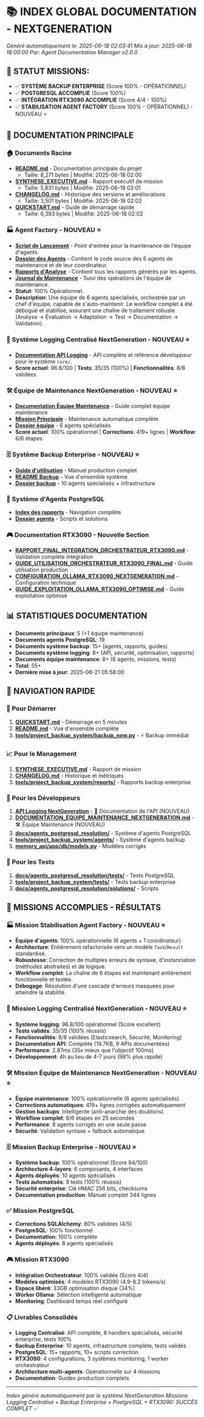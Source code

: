 # 📚 INDEX GLOBAL DOCUMENTATION - NEXTGENERATION

*Généré automatiquement le: 2025-06-18 02:03:41*
*Mis à jour: 2025-06-18 18:00:00*
*Par: Agent Documentation Manager v2.0.0*

## 🎯 STATUT MISSIONS: 
- ✅ **SYSTÈME BACKUP ENTERPRISE** (Score 100% - OPÉRATIONNEL)
- ✅ **POSTGRESQL ACCOMPLIE** (Score 100%)
- ✅ **INTÉGRATION RTX3090 ACCOMPLIE** (Score 4/4 - 100%)
- ✅ **STABILISATION AGENT FACTORY** (Score 100% - OPÉRATIONNEL) - NOUVEAU ⭐

## 📖 DOCUMENTATION PRINCIPALE

### 🏠 Documents Racine
- **[README.md](./README.md)** - Documentation principale du projet
  - Taille: 8,271 bytes | Modifié: 2025-06-18 02:00
- **[SYNTHESE_EXECUTIVE.md](./SYNTHESE_EXECUTIVE.md)** - Rapport exécutif de mission
  - Taille: 5,831 bytes | Modifié: 2025-06-18 02:01
- **[CHANGELOG.md](./CHANGELOG.md)** - Historique des versions et améliorations
  - Taille: 3,501 bytes | Modifié: 2025-06-18 02:02
- **[QUICKSTART.md](./QUICKSTART.md)** - Guide de démarrage rapide
  - Taille: 6,393 bytes | Modifié: 2025-06-18 02:02

### 🏭 Agent Factory - NOUVEAU ⭐
- **[Script de Lancement](./lancer_mission_maintenance_agents_factory.py)** - Point d'entrée pour la maintenance de l'équipe d'agents.
- **[Dossier des Agents](./agents/)** - Contient le code source des 6 agents de maintenance et de leur coordinateur.
- **[Rapports d'Analyse](./20250620_transformation_equipe_maintenance/reports/)** - Contient tous les rapports générés par les agents.
- **[Journal de Maintenance](./20250620_transformation_equipe_maintenance/docs/JOURNAL_MAINTENANCE.md)** - Suivi des opérations de l'équipe de maintenance.
- **Statut**: 100% Opérationnel.
- **Description**: Une équipe de 6 agents spécialisés, orchestrée par un chef d'équipe, capable de s'auto-maintenir. Le workflow complet a été débogué et stabilisé, assurant une chaîne de traitement robuste (Analyse -> Évaluation -> Adaptation -> Test -> Documentation -> Validation).

### 📝 Système Logging Centralisé NextGeneration - NOUVEAU ⭐
- **[Documentation API Logging](docs/logging/DOCUMENTATION_API_LOGGING_UNIFORMISE_COMPLETE.md)** - API complète et référence développeur pour le système `core/`.
- **Score actuel**: 96.8/100 | **Tests**: 35/35 (100%) | **Fonctionnalités**: 8/8 validées

### 🛠️ Équipe de Maintenance NextGeneration - NOUVEAU ⭐
- **[Documentation Équipe Maintenance](./DOCUMENTATION_EQUIPE_MAINTENANCE_NEXTGENERATION.md)** - Guide complet équipe maintenance
- **[Mission Principale](./mission_maintenance_complete_repertoire.py)** - Maintenance automatique complète
- **[Dossier équipe](./20250620_transformation_equipe_maintenance/)** - 6 agents spécialisés
- **Score actuel**: 100% opérationnel | **Corrections**: 419+ lignes | **Workflow**: 6/6 étapes

### 🗄️ Système Backup Enterprise - NOUVEAU ⭐
- **[Guide d'utilisation](tools/project_backup_system/GUIDE_UTILISATION_BACKUP_NEXTGENERATION.md)** - Manuel production complet
- **[README Backup](tools/project_backup_system/README.md)** - Vue d'ensemble système
- **[Dossier backup](tools/project_backup_system/)** - 10 agents spécialisés + infrastructure

### 🤖 Système d'Agents PostgreSQL
- **[Index des rapports](docs/agents_postgresql_resolution/rapports/index.md)** - Navigation complète
- **[Dossier agents](docs/agents_postgresql_resolution/)** - Scripts et solutions

### 🎮 Documentation RTX3090 - Nouvelle Section
- **[RAPPORT_FINAL_INTEGRATION_ORCHESTRATEUR_RTX3090.md](./RAPPORT_FINAL_INTEGRATION_ORCHESTRATEUR_RTX3090.md)** - Validation complète intégration
- **[GUIDE_UTILISATION_ORCHESTRATEUR_RTX3090_FINAL.md](./GUIDE_UTILISATION_ORCHESTRATEUR_RTX3090_FINAL.md)** - Guide utilisation production
- **[CONFIGURATION_OLLAMA_RTX3090_NEXTGENERATION.md](./CONFIGURATION_OLLAMA_RTX3090_NEXTGENERATION.md)** - Configuration technique
- **[GUIDE_EXPLOITATION_OLLAMA_RTX3090_OPTIMISE.md](./GUIDE_EXPLOITATION_OLLAMA_RTX3090_OPTIMISE.md)** - Guide exploitation optimisé


## 📊 STATISTIQUES DOCUMENTATION

- **Documents principaux**: 5 (+1 équipe maintenance)
- **Documents agents PostgreSQL**: 19
- **Documents système backup**: 15+ (agents, rapports, guides)
- **Documents système logging**: 8+ (API, sécurité, optimisation, rapports)
- **Documents équipe maintenance**: 8+ (6 agents, missions, tests)
- **Total**: 55+
- **Dernière mise à jour**: 2025-06-21 05:58:00

## 🎯 NAVIGATION RAPIDE

### 🚀 Pour Démarrer
1. **[QUICKSTART.md](QUICKSTART.md)** - Démarrage en 5 minutes
2. **[README.md](README.md)** - Vue d'ensemble complète
3. **[tools/project_backup_system/backup_now.py](tools/project_backup_system/backup_now.py)** - ⚡ Backup immédiat

### 📈 Pour le Management  
1. **[SYNTHESE_EXECUTIVE.md](SYNTHESE_EXECUTIVE.md)** - Rapport de mission
2. **[CHANGELOG.md](CHANGELOG.md)** - Historique et métriques
3. **[tools/project_backup_system/reports/](tools/project_backup_system/reports/)** - Rapports backup enterprise

### 🔧 Pour les Développeurs
1. **[API Logging NextGeneration](docs/logging/DOCUMENTATION_API_LOGGING_UNIFORMISE_COMPLETE.md)** - 📝 Documentation de l'API (NOUVEAU)
2. **[DOCUMENTATION_EQUIPE_MAINTENANCE_NEXTGENERATION.md](./DOCUMENTATION_EQUIPE_MAINTENANCE_NEXTGENERATION.md)** - 🛠️ Équipe Maintenance (NOUVEAU)
3. **[docs/agents_postgresql_resolution/](docs/agents_postgresql_resolution/)** - Système d'agents PostgreSQL
4. **[tools/project_backup_system/agents/](tools/project_backup_system/agents/)** - Système d'agents backup
5. **[memory_api/app/db/models.py](memory_api/app/db/models.py)** - Modèles corrigés

### 🧪 Pour les Tests
1. **[docs/agents_postgresql_resolution/tests/](docs/agents_postgresql_resolution/tests/)** - Tests PostgreSQL
2. **[tools/project_backup_system/tests/](tools/project_backup_system/tests/)** - Tests backup enterprise
3. **[docs/agents_postgresql_resolution/solutions/](docs/agents_postgresql_resolution/solutions/)** - Scripts

## 🎉 MISSIONS ACCOMPLIES - RÉSULTATS

### 🏭 Mission Stabilisation Agent Factory - NOUVEAU ⭐
- **Équipe d'agents**: 100% opérationnelle (6 agents + 1 coordinateur)
- **Architecture**: Entièrement refactorisée vers un modèle `Task`/`Result` standardisé.
- **Robustesse**: Correction de multiples erreurs de syntaxe, d'instanciation (méthodes abstraites) et de logique.
- **Workflow complet**: La chaîne de 6 étapes est maintenant entièrement fonctionnelle et testée.
- **Débogage**: Résolution d'une cascade d'erreurs masquées pour atteindre la stabilité.

### 📝 Mission Logging Centralisé NextGeneration - NOUVEAU ⭐
- **Système logging**: 96.8/100 opérationnel (Score excellent)
- **Tests validés**: 35/35 (100% réussis)
- **Fonctionnalités**: 8/8 validées (Elasticsearch, Sécurité, Monitoring)
- **Documentation API**: Complète (19.7KB, 9 APIs documentées)
- **Performance**: 2.87ms (35x mieux que l'objectif 100ms)
- **Développement**: 4h au lieu de 4-7 jours (98% plus rapide)

### 🛠️ Mission Équipe de Maintenance NextGeneration - NOUVEAU ⭐
- **Équipe maintenance**: 100% opérationnelle (6 agents spécialisés)
- **Corrections automatiques**: 419+ lignes corrigées automatiquement
- **Gestion backups**: Intelligente (anti-anarchie des doublons)
- **Workflow complet**: 6/6 étapes en 25 secondes
- **Performance**: 8 agents corrigés en une seule passe
- **Sécurité**: Validation syntaxe + fallback automatique

### 🗄️ Mission Backup Enterprise - NOUVEAU ⭐
- **Système backup**: 100% opérationnel (Score 94/100)
- **Architecture 4-layers**: 6 composants, 4 interfaces
- **Agents déployés**: 10 agents spécialisés
- **Tests automatisés**: 9 tests (100% réussis)
- **Sécurité enterprise**: Clé HMAC 256 bits, checksums
- **Documentation production**: Manuel complet 344 lignes

### ✅ Mission PostgreSQL
- **Corrections SQLAlchemy**: 80% validées (4/5)
- **PostgreSQL**: 100% fonctionnel
- **Documentation**: 100% complète
- **Agents déployés**: 8 agents spécialisés

### 🎮 Mission RTX3090
- **Intégration Orchestrateur**: 100% validée (Score 4/4)
- **Modèles optimisés**: 4 modèles RTX3090 (4.9-8.2 tokens/s)
- **Espace libéré**: 33GB optimisation disque (34%)
- **Worker Ollama**: Sélection intelligente automatique
- **Monitoring**: Dashboard temps réel configuré

### 📋 Livrables Consolidés
- **Logging Centralisé**: API complète, 8 handlers spécialisés, sécurité enterprise, tests 100%
- **Backup Enterprise**: 10 agents, infrastructure complète, tests validés
- **PostgreSQL**: 15+ rapports, 10+ scripts correction
- **RTX3090**: 4 configurations, 3 systèmes monitoring, 1 worker orchestrateur
- **Architecture multi-agents**: Opérationnelle sur 4 missions
- **Documentation**: Guides production complets

---

*Index généré automatiquement par le système NextGeneration*
*Missions Logging Centralisé + Backup Enterprise + PostgreSQL + RTX3090: SUCCÈS COMPLET ✅*
